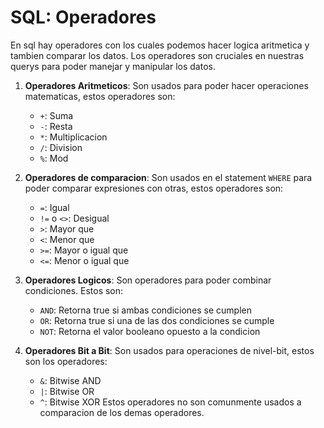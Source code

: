 # SQL: Operadores

En sql hay operadores con los cuales podemos hacer logica aritmetica  y tambien comparar  los datos. Los operadores son cruciales en nuestras querys para poder manejar y manipular los datos. 

1. __Operadores Aritmeticos__: Son usados para poder hacer operaciones matematicas, estos operadores son:
   - `+`: Suma
   - `-`: Resta
   - `*`: Multiplicacion
   - `/`: Division
   - `%`: Mod
   
2. __Operadores de comparacion__: Son usados en el statement `WHERE` para poder comparar expresiones con otras, estos operadores son:
   - `=`: Igual
   - `!=` o `<>`: Desigual
   - `>`: Mayor que
   - `<`: Menor que
   - `>=`: Mayor o igual que
   - `<=`: Menor o igual que

3. __Operadores Logicos__: Son operadores para poder combinar condiciones. Estos son:
   - `AND`: Retorna true si ambas condiciones se cumplen
   - `OR`: Retorna true si una de las dos condiciones se cumple
   - `NOT`: Retorna el valor booleano opuesto a la condicion

4. __Operadores Bit a Bit__: Son usados para operaciones de nivel-bit, estos son los operadores:
   - `&`: Bitwise AND
   - `|`: Bitwise OR
   - `^`: Bitwise XOR
   Estos operadores no son comunmente usados a comparacion de los demas operadores.